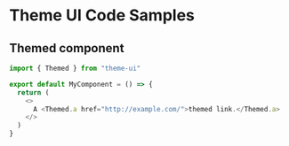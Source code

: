 # Theme UI Code Samples

## Themed component

```javascript
import { Themed } from "theme-ui"

export default MyComponent = () => {
  return (
    <>
      A <Themed.a href="http://example.com/">themed link.</Themed.a>
    </>
  )
}

